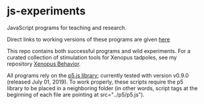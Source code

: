 js-experiments
==============

JavaScript programs for teaching and research.

Direct links to working versions of these programs are given [here](https://sites.google.com/view/khakhalin/research/programs)

This repo contains both successful programs and wild experiments. For a curated collection of stimulation tools for Xenopus tadpoles, see my repository [Xenopus Behavior](https://github.com/khakhalin/Xenopus-Behavior).

All programs rely on the [p5.js library](https://p5js.org/); currently tested with version v0.9.0 (released July 01, 2019). To work properly, these scripts require the p5 library to be placed in a neighboring folder (in other words, script tags at the beginning of each file are pointing at src="../p5/p5.js").
